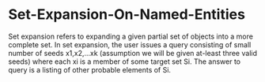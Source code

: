 Set-Expansion-On-Named-Entities
===============================

Set expansion refers to expanding a given partial set of objects into a more complete set.  In set expansion, the user issues a query consisting of small number of seeds x1,x2,...xk  (assumption we will be given at-least three valid seeds) where each xi is a member of some  target set Si. The answer to query is a listing of other probable elements of Si.
